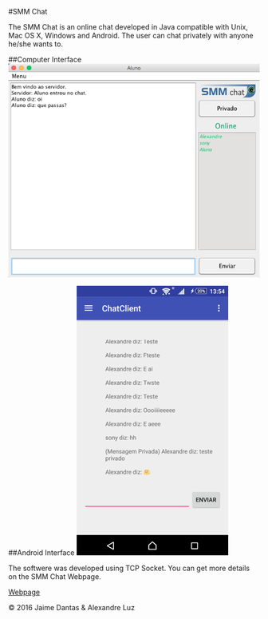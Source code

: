 #SMM Chat

The SMM Chat is an online chat developed in Java compatible with Unix, Mac OS X, Windows and Android. The user can chat privately with anyone he/she wants to.

##Computer Interface
![](https://github.com/jaimedantas/Online-SMM_Chat/blob/master/images/chat_principal.png)

##Android Interface
![](https://github.com/jaimedantas/Online-SMM_Chat/blob/master/images/android_3.png)

The softwere was developed using TCP Socket. You can get more details on the SMM Chat Webpage.

[Webpage](http://jaimedantas.ddns.net/chat.html)


© 2016 Jaime Dantas & Alexandre Luz
